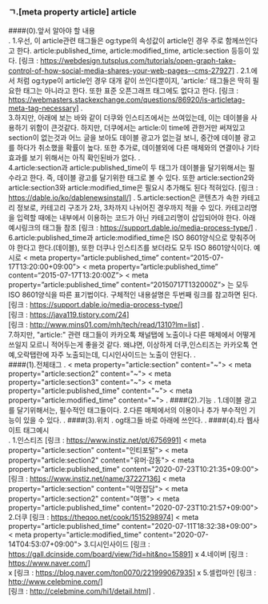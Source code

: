 ### ㄱ.[meta property article] article

####(0).앞서 알아야 할 내용  
.
    1.우선, 이 article관련 태그들은 og:type의 속성값이 article인 경우 주로 함께쓰인다고 한다.
        article:published_time, article:modified_time, article:section 등등이 있다.
        [링크 : https://webdesign.tutsplus.com/tutorials/open-graph-take-control-of-how-social-media-shares-your-web-pages--cms-27927]
.
    2.1.에서 처럼 og:type이 article인 경우 대개 같이 쓰인다뿐이지, 'article:' 태그들은 딱히 필요한 태그는 아니라고 한다. 또한 표준 오픈그래프 태그에도
        없다고 한다.
        [링크 : https://webmasters.stackexchange.com/questions/86920/is-articletag-meta-tag-necessary]
.    
    3.하지만, 아래에 보는 바와 같이 더쿠와 인스티즈에서는 쓰여있는데, 이는 데이블을 사용하기 위함이 큰것같다. 하지만, 더쿠에서는 article:이 time에 관한거만 써져있고 section이 없는것과 어느 글을 보아도
        데이블 광고가 없는걸 보니, 중간에 데이블 광고를 하다가 취소했을 확률이 높다. 또한 추가로, 데이블외에 다른 매체와의 연결이나 기타 효과를 보기 위해서는 아직 확인된바가 없다.
.    
    4.article:section과 article:published_time이 두 태그가 데이블을 달기위해서는 필수라고 한다. 즉, 데이블 광고를 달기위한 태그로 볼 수 있다. 또한 article:section2와 article:section3와
        article:modified_time은 필요시 추가해도 된다 적혀있다.
        [링크 : https://dable.io/ko/dablenewsinstall/]
.
    5.article:section은 콘텐츠가 속한 카테고리 정보로, 카테고리 구조가 2차, 3차까지 나뉘어진 경우까지 적을 수 있다. 카테고리명을 입력할 때에는 내부에서 이용하는 코드가 아닌
        카테고리명이 삽입되어야 한다. 아래 예시링크의 태그들 참조
        [링크 : https://support.dable.io/media-process-type/]
.        
    6.article:published_time과 article:modified_time은 ISO 8601양식으로 맞춰주어야 한다고 한다.(데이블), 또한 더쿠나 인스티즈를 보더라도 모두 ISO 8601양식이다.
        예시로
        < meta property=”article:published_time” content=“2015-07-17T13:20:00+09:00”>
        < meta property=”article:published_time” content=“2015-07-17T13:20:00Z”>
        < meta property=”article:published_time” content=“20150717T132000Z”>
        는 모두 ISO 8601양식을 따른 표기법이다. 구체적인 내용설명은 두번째 링크를 참고하면 된다.
        [링크 : https://support.dable.io/media-process-type/]   
        [링크 : https://java119.tistory.com/24]   
        [링크 : http://www.mins01.com/mh/tech/read/1310?lm=list]
.        
    7.하지만, "article:" 관련 태그들이 카카오톡 채널탭에 노출이나 다른 매체에서 어떻게 쓰일지 모르니 적어두는게 좋을것 같다. 왜냐면, 이상하게 더쿠,인스티즈는 카카오톡 연예,오락탭란에
        자주 노출되는데, 디시인사이드는 노출이 안된다.
.        
####(1).전체태그
.
    < meta property="article:section" content="~">
    < meta property="article:section2" content="~">
    < meta property="article:section3" content="~">
    < meta property="article:published_time" content="~">
    < meta property="article:modified_time" content="~">
.
####(2).기능
.
    1.데이블 광고를 달기위해서는, 필수적인 태그들이다.
    2.다른 매체에서의 이용이나 추가 부수적인 기능이 있을 수 있다.
.
####(3).위치
.
    og태그들 바로 아래에 쓰인다.
.
####(4).타 웹사이트 태그예시   
. 
        1.인스티즈
            [링크 : https://www.instiz.net/pt/6756991]
                < meta property="article:section" content="인티포털">
                < meta property="article:section2" content="유머·감동">
                < meta property="article:published_time" content="2020-07-23T10:21:35+09:00">
            [링크 : https://www.instiz.net/name/37227136]
                < meta property="article:section" content="익명잡담">
                < meta property="article:section2" content="여행">
                < meta property="article:published_time" content="2020-07-23T10:21:57+09:00">
        2.더쿠
            [링크 : https://theqoo.net/cook/1515298974]
                < meta property="article:published_time" content="2020-07-11T18:32:38+09:00">
                < meta property="article:modified_time" content="2020-07-14T04:53:07+09:00">
        3.디시인사이드
            [링크 : https://gall.dcinside.com/board/view/?id=hit&no=15891]
                x
        4.네이버
            [링크 : https://www.naver.com/]   
                x
            [링크 : https://blog.naver.com/ton0070/221999067935]
                x
        5.셀럽마인
            [링크 : http://www.celebmine.com/]   
            [링크 : http://celebmine.com/hi1/detail.html]
.